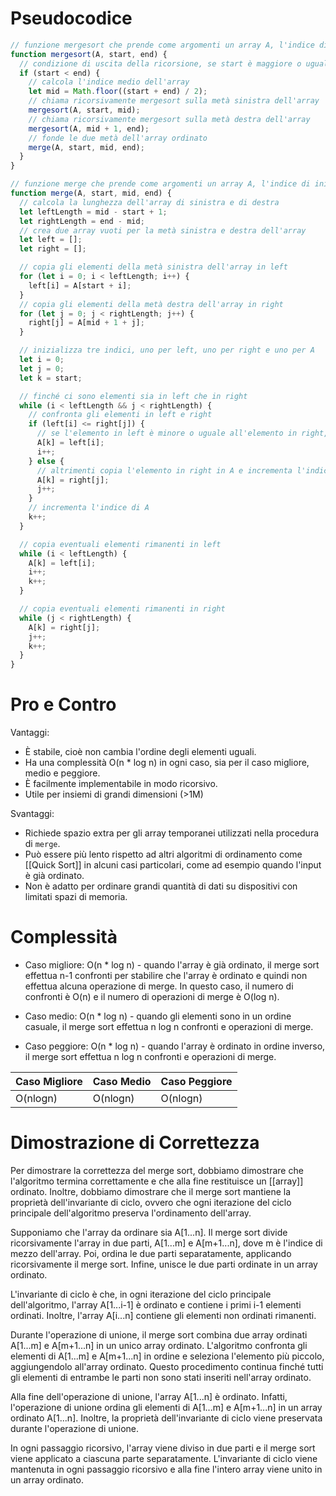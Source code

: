 # Pseudocodice

```js
// funzione mergesort che prende come argomenti un array A, l'indice di inizio e l'indice di fine
function mergesort(A, start, end) {
  // condizione di uscita della ricorsione, se start è maggiore o uguale a end l'array è già ordinato
  if (start < end) {
    // calcola l'indice medio dell'array
    let mid = Math.floor((start + end) / 2);
    // chiama ricorsivamente mergesort sulla metà sinistra dell'array
    mergesort(A, start, mid);
    // chiama ricorsivamente mergesort sulla metà destra dell'array
    mergesort(A, mid + 1, end);
    // fonde le due metà dell'array ordinato
    merge(A, start, mid, end);
  }
}

// funzione merge che prende come argomenti un array A, l'indice di inizio, l'indice medio e l'indice di fine
function merge(A, start, mid, end) {
  // calcola la lunghezza dell'array di sinistra e di destra
  let leftLength = mid - start + 1;
  let rightLength = end - mid;
  // crea due array vuoti per la metà sinistra e destra dell'array
  let left = [];
  let right = [];

  // copia gli elementi della metà sinistra dell'array in left
  for (let i = 0; i < leftLength; i++) {
    left[i] = A[start + i];
  }
  // copia gli elementi della metà destra dell'array in right
  for (let j = 0; j < rightLength; j++) {
    right[j] = A[mid + 1 + j];
  }

  // inizializza tre indici, uno per left, uno per right e uno per A
  let i = 0;
  let j = 0;
  let k = start;

  // finché ci sono elementi sia in left che in right
  while (i < leftLength && j < rightLength) {
    // confronta gli elementi in left e right
    if (left[i] <= right[j]) {
      // se l'elemento in left è minore o uguale all'elemento in right, lo copia in A e incrementa l'indice di left
      A[k] = left[i];
      i++;
    } else {
      // altrimenti copia l'elemento in right in A e incrementa l'indice di right
      A[k] = right[j];
      j++;
    }
    // incrementa l'indice di A
    k++;
  }

  // copia eventuali elementi rimanenti in left
  while (i < leftLength) {
    A[k] = left[i];
    i++;
    k++;
  }

  // copia eventuali elementi rimanenti in right
  while (j < rightLength) {
    A[k] = right[j];
    j++;
    k++;
  }
}
```

# Pro e Contro

Vantaggi:

-   È stabile, cioè non cambia l'ordine degli elementi uguali.    
-   Ha una complessità O(n * log n) in ogni caso, sia per il caso migliore, medio e peggiore.
-   È facilmente implementabile in modo ricorsivo.
-   Utile per insiemi di grandi dimensioni (>1M)

Svantaggi:

-   Richiede spazio extra per gli array temporanei utilizzati nella procedura di `merge`.    
-   Può essere più lento rispetto ad altri algoritmi di ordinamento come [[Quick Sort]] in alcuni casi particolari, come ad esempio quando l'input è già ordinato.
-   Non è adatto per ordinare grandi quantità di dati su dispositivi con limitati spazi di memoria.


# Complessità

-   Caso migliore: O(n * log n) - quando l'array è già ordinato, il merge sort effettua n-1 confronti per stabilire che l'array è ordinato e quindi non effettua alcuna operazione di merge. In questo caso, il numero di confronti è O(n) e il numero di operazioni di merge è O(log n).

-   Caso medio: O(n * log n) - quando gli elementi sono in un ordine casuale, il merge sort effettua n log n confronti e operazioni di merge.

-   Caso peggiore: O(n * log n) - quando l'array è ordinato in ordine inverso, il merge sort effettua n log n confronti e operazioni di merge.

| Caso Migliore | Caso Medio | Caso Peggiore |
| ------------- | ---------- | ------------- |
| O(nlogn)      | O(nlogn)   | O(nlogn)        |

# Dimostrazione di Correttezza

Per dimostrare la correttezza del merge sort, dobbiamo dimostrare che l'algoritmo termina correttamente e che alla fine restituisce un [[array]] ordinato. Inoltre, dobbiamo dimostrare che il merge sort mantiene la proprietà dell'invariante di ciclo, ovvero che ogni iterazione del ciclo principale dell'algoritmo preserva l'ordinamento dell'array.

Supponiamo che l'array da ordinare sia A[1...n]. Il merge sort divide ricorsivamente l'array in due parti, A[1...m] e A[m+1...n], dove m è l'indice di mezzo dell'array. Poi, ordina le due parti separatamente, applicando ricorsivamente il merge sort. Infine, unisce le due parti ordinate in un array ordinato.

L'invariante di ciclo è che, in ogni iterazione del ciclo principale dell'algoritmo, l'array A[1...i-1] è ordinato e contiene i primi i-1 elementi ordinati. Inoltre, l'array A[i...n] contiene gli elementi non ordinati rimanenti.

Durante l'operazione di unione, il merge sort combina due array ordinati A[1...m] e A[m+1...n] in un unico array ordinato. L'algoritmo confronta gli elementi di A[1...m] e A[m+1...n] in ordine e seleziona l'elemento più piccolo, aggiungendolo all'array ordinato. Questo procedimento continua finché tutti gli elementi di entrambe le parti non sono stati inseriti nell'array ordinato.

Alla fine dell'operazione di unione, l'array A[1...n] è ordinato. Infatti, l'operazione di unione ordina gli elementi di A[1...m] e A[m+1...n] in un array ordinato A[1...n]. Inoltre, la proprietà dell'invariante di ciclo viene preservata durante l'operazione di unione.

In ogni passaggio ricorsivo, l'array viene diviso in due parti e il merge sort viene applicato a ciascuna parte separatamente. L'invariante di ciclo viene mantenuta in ogni passaggio ricorsivo e alla fine l'intero array viene unito in un array ordinato.